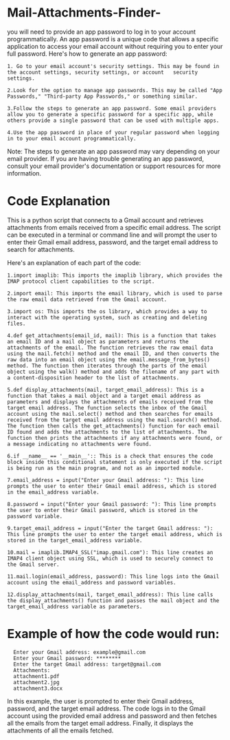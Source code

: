 # Mail-Attachments-Finder-
you will need to provide an app password to log in to your account programmatically. 
 An app password is a unique code that allows a specific application to access your email account without requiring you to enter your full password. Here's how to generate an app password:

    1. Go to your email account's security settings. This may be found in the account settings, security settings, or account   security settings.

    2.Look for the option to manage app passwords. This may be called "App Passwords," "Third-party App Passwords," or something similar.

    3.Follow the steps to generate an app password. Some email providers allow you to generate a specific password for a specific app, while others provide a single password that can be used with multiple apps.

    4.Use the app password in place of your regular password when logging in to your email account programmatically.

Note: The steps to generate an app password may vary depending on your email provider. If you are having trouble generating an app password, consult your email provider's documentation or support resources for more information.

# Code Explanation
  
  This is a python script that connects to a Gmail account and retrieves attachments from emails received from a specific email address. The script can be executed in a terminal or command line and will prompt the user to enter their Gmail email address, password, and the target email address to search for attachments.

Here's an explanation of each part of the code:

    1.import imaplib: This imports the imaplib library, which provides the IMAP protocol client capabilities to the script.

    2.import email: This imports the email library, which is used to parse the raw email data retrieved from the Gmail account.

    3.import os: This imports the os library, which provides a way to interact with the operating system, such as creating and deleting files.

    4.def get_attachments(email_id, mail): This is a function that takes an email ID and a mail object as parameters and returns the attachments of the email. The function retrieves the raw email data using the mail.fetch() method and the email ID, and then converts the raw data into an email object using the email.message_from_bytes() method. The function then iterates through the parts of the email object using the walk() method and adds the filename of any part with a content-disposition header to the list of attachments.

    5.def display_attachments(mail, target_email_address): This is a function that takes a mail object and a target email address as parameters and displays the attachments of emails received from the target email address. The function selects the inbox of the Gmail account using the mail.select() method and then searches for emails received from the target email address using the mail.search() method. The function then calls the get_attachments() function for each email ID found and adds the attachments to the list of attachments. The function then prints the attachments if any attachments were found, or a message indicating no attachments were found.

    6.if __name__ == '__main__':: This is a check that ensures the code block inside this conditional statement is only executed if the script is being run as the main program, and not as an imported module.

    7.email_address = input("Enter your Gmail address: "): This line prompts the user to enter their Gmail email address, which is stored in the email_address variable.

    8.password = input("Enter your Gmail password: "): This line prompts the user to enter their Gmail password, which is stored in the password variable.

    9.target_email_address = input("Enter the target Gmail address: "): This line prompts the user to enter the target email address, which is stored in the target_email_address variable.

    10.mail = imaplib.IMAP4_SSL("imap.gmail.com"): This line creates an IMAP4 client object using SSL, which is used to securely connect to the Gmail server.

    11.mail.login(email_address, password): This line logs into the Gmail account using the email_address and password variables.

    12.display_attachments(mail, target_email_address): This line calls the display_attachments() function and passes the mail object and the target_email_address variable as parameters.
    
# Example of how the code would run:
    
      Enter your Gmail address: example@gmail.com
      Enter your Gmail password: ********
      Enter the target Gmail address: target@gmail.com
      Attachments:
      attachment1.pdf
      attachment2.jpg
      attachment3.docx

   In this example, the user is prompted to enter their Gmail address, password, and the target email address. The code logs in to the Gmail account using the provided email address and password and then fetches all the emails from the target email address. Finally, it displays the attachments of all the emails fetched.
    
    
    
    
    
    
    
    
